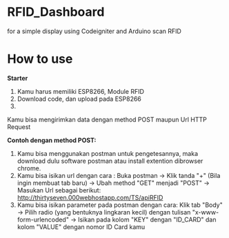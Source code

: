 # RFID_Dashboard
for a simple display using Codeigniter and Arduino scan RFID

# How to use
**Starter**

1. Kamu harus memiliki ESP8266, Module RFID
2. Download code, dan upload pada ESP8266 
3.

Kamu bisa mengirimkan data dengan method POST maupun Url HTTP Request

**Contoh dengan method POST:**
1. Kamu bisa menggunakan postman untuk pengetesannya, maka download dulu software postman atau install extention dibrowser chrome.
2. Kamu bisa isikan url dengan cara : 
   Buka postman -> Klik tanda "+" (Bila ingin membuat tab baru) -> Ubah method "GET" menjadi "POST" -> Masukan Url sebagai berikut: http://thirtyseven.000webhostapp.com/TS/apiRFID
3. Kamu bisa isikan parameter pada postman dengan cara:
   Klik tab "Body" -> Pilih radio (yang bentuknya lingkaran kecil) dengan tulisan "x-www-form-urlencoded" -> Isikan pada kolom "KEY" dengan "ID_CARD" dan kolom "VALUE" dengan nomor ID Card kamu 
